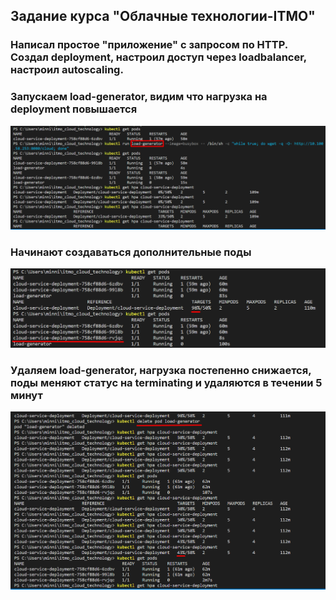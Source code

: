 
## Задание курса "Облачные технологии-ITMO"

### Написал простое "приложение" с запросом по HTTP. Создал deployment, настроил доступ через loadbalancer, настроил autoscaling.

### Запускаем load-generator, видим что нагрузка на deployment повышается
![1](https://github.com/CreVL/itmo-cloud-technology/blob/main/1.png)

### Начинают создаваться дополнительные поды
![2](https://github.com/CreVL/itmo-cloud-technology/blob/main/2%20(2).png)

### Удаляем load-generator, нагрузка постепенно снижается, поды меняют статус на terminating и удаляются в течении 5 минут
![2](https://github.com/CreVL/itmo-cloud-technology/blob/main/3%20(2).png)
